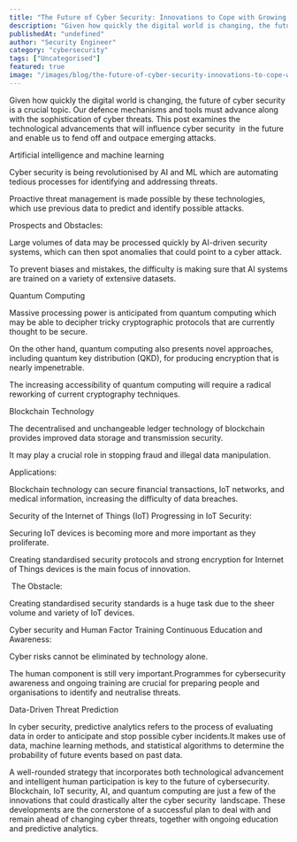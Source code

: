 ```yaml
---
title: "The Future of Cyber Security: Innovations to Cope with Growing Threats"
description: "Given how quickly the digital world is changing, the future of cyber security is a crucial topic. Our defence mechanisms and tools must advance along with the s..."
publishedAt: "undefined"
author: "Security Engineer"
category: "cybersecurity"
tags: ["Uncategorised"]
featured: true
image: "/images/blog/the-future-of-cyber-security-innovations-to-cope-with-growing-threats-featured.png"
---
```


Given how quickly the digital world is changing, the future of cyber security is a crucial topic. Our defence mechanisms and tools must advance along with the sophistication of cyber threats. This post examines the technological advancements that will influence cyber security  in the future and enable us to fend off and outpace emerging attacks.

Artificial intelligence and machine learning

Cyber security is being revolutionised by AI and ML which are automating tedious processes for identifying and addressing threats.

Proactive threat management is made possible by these technologies, which use previous data to predict and identify possible attacks.

Prospects and Obstacles:

Large volumes of data may be processed quickly by AI-driven security systems, which can then spot anomalies that could point to a cyber attack.

To prevent biases and mistakes, the difficulty is making sure that AI systems are trained on a variety of extensive datasets.

Quantum Computing

Massive processing power is anticipated from quantum computing which may be able to decipher tricky cryptographic protocols that are currently thought to be secure.

On the other hand, quantum computing also presents novel approaches, including quantum key distribution (QKD), for producing encryption that is nearly impenetrable.

The increasing accessibility of quantum computing will require a radical reworking of current cryptography techniques. 

Blockchain Technology 

The decentralised and unchangeable ledger technology of blockchain provides improved data storage and transmission security.

It may play a crucial role in stopping fraud and illegal data manipulation.

Applications:

Blockchain technology can secure financial transactions, IoT networks, and medical information, increasing the difficulty of data breaches.

Security of the Internet of Things (IoT) Progressing in IoT Security:

Securing IoT devices is becoming more and more important as they proliferate.

Creating standardised security protocols and strong encryption for Internet of Things devices is the main focus of innovation.

 The Obstacle:

Creating standardised security standards is a huge task due to the sheer volume and variety of IoT devices. 

Cyber security and Human Factor Training Continuous Education and Awareness:

Cyber risks cannot be eliminated by technology alone.

The human component is still very important.Programmes for cybersecurity awareness and ongoing training are crucial for preparing people and organisations to identify and neutralise threats.

Data-Driven Threat Prediction

In cyber security, predictive analytics refers to the process of evaluating data in order to anticipate and stop possible cyber incidents.It makes use of data, machine learning methods, and statistical algorithms to determine the probability of future events based on past data.

A well-rounded strategy that incorporates both technological advancement and intelligent human participation is key to the future of cybersecurity. Blockchain, IoT security, AI, and quantum computing are just a few of the innovations that could drastically alter the cyber security  landscape. These developments are the cornerstone of a successful plan to deal with and remain ahead of changing cyber threats, together with ongoing education and predictive analytics.
